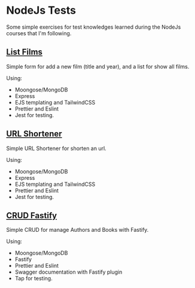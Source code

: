 # NodeJs Tests

Some simple exercises for test knowledges learned during the NodeJs courses that I'm following.

## [List Films](https://github.com/falconandrea/simple-nodejs-tests/tree/main/list-films)

Simple form for add a new film (title and year), and a list for show all films.

Using:

- Moongose/MongoDB
- Express
- EJS templating and TailwindCSS
- Prettier and Eslint
- Jest for testing.

## [URL Shortener](https://github.com/falconandrea/simple-nodejs-tests/tree/main/url-shortener)

Simple URL Shortener for shorten an url.

Using:

- Moongose/MongoDB
- Express
- EJS templating and TailwindCSS
- Prettier and Eslint
- Jest for testing.

## [CRUD Fastify](https://github.com/falconandrea/simple-nodejs-tests/tree/main/crud-with-fastify)

Simple CRUD for manage Authors and Books with Fastify.

Using:

- Moongose/MongoDB
- Fastify
- Prettier and Eslint
- Swagger documentation with Fastify plugin
- Tap for testing.
